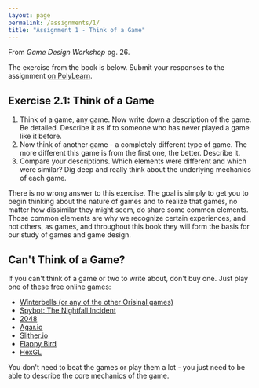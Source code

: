 ```yaml
---
layout: page
permalink: /assignments/1/
title: "Assignment 1 - Think of a Game"
---
```


From *Game Design Workshop* pg. 26.

The exercise from the book is below.
Submit your responses to the assignment [on PolyLearn](https://polylearn.calpoly.edu/AY_2016-2017/mod/assign/view.php?id=193556).

## Exercise 2.1: Think of a Game

1.  Think of a game, any game. Now write down a
    description of the game. Be detailed. Describe it
    as if to someone who has never played a game
    like it before.
2.  Now think of another game - a completely different type of game. The more different this game is
    from the first one, the better. Describe it.
3.  Compare your descriptions. Which elements were
    different and which were similar? Dig deep and
    really think about the underlying mechanics of
    each game.

There is no wrong answer to this exercise. The goal
is simply to get you to begin thinking about the nature
of games and to realize that games, no matter how
dissimilar they might seem, do share some common
elements. Those common elements are why we recognize certain experiences, and not others, as games,
and throughout this book they will form the basis for
our study of games and game design.

## Can't Think of a Game?

If you can't think of a game or two to write about, don't buy one.
Just play one of these free online games:

- [Winterbells (or any of the other Orisinal games)](http://www.ferryhalim.com/orisinal/g3/bells.htm)
- [Spybot: The Nightfall Incident](http://jayisgames.com/games/spybot-the-nightfall-incident/)
- [2048](https://gabrielecirulli.github.io/2048/)
- [Agar.io](http://agar.io/)
- [Slither.io](http://slither.io/)
- [Flappy Bird](http://flappybird.io/)
- [HexGL](http://hexgl.bkcore.com/)

You don't need to beat the games or play them a lot - you just need to be able to describe the core mechanics of the game.
